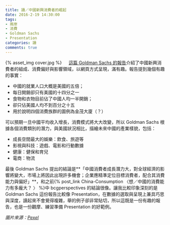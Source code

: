 ```yaml
---
title: 讀／中國新興消費者的崛起
date: 2016-2-19 14:30:00
tags: 
- 兩岸
- 消費
- Goldman Sachs
- Presentation
categories: 讀
comments: true
---
```

{% asset_img cover.jpg %}
　
[這篇 Goldman Sachs 的報告](http://www.goldmansachs.com/our-thinking/macroeconomic-insights/growth-of-china/chinese-consumer/index.html#)介紹了中國新興消費者的組成、消費偏好與影響領域，以網頁方式呈現，滿有趣。報告提到幾個有趣的事實：<!--more-->
　
* 中國的就業人口大概是美國的五倍；
* 每日開銷卻只有美國的十四分之一
* 食物和衣物目前佔了中國人均一半開銷；
* 卻只佔美國人均不到百分之十五
* 用於說明四個消費族群的圖例為金茂大廈（？）

可以預期一旦中國平均收入增長，消費模式將大大改變，所以 Goldman Sachs 根據各個消費類別的潛力，與美國狀況相比，描繪未來中國的產業樣貌，包括：
　
* 成長空間最大的娛樂：飲食、旅遊等
* 影視與科技：遊戲、電影和行動數據
* 健康：健保和育兒
* 電商：物流

最後 Goldman Sachs 提出的結論是**「中國消費者成長潛力大，對全球經濟的影響將變大，市場上將因此出現許多機會；企業應精準定位目標消費者，配合其消費能力與偏好」**，和之前{% post_link China-Consumption 〈想／中國的消費能力有多龐大？ 〉 %}中 bcgperspectives 的結論很像。讓我比較印象深刻的是 Goldman Sachs 這份報告比較像 Presentation，在數據的選取與呈現上兼具巧思與深度，讀起來不會覺得複雜，舉的例子卻非常貼切，所以這既是一份有趣的報告，也是一份觀摩、練習準備 Presentation 的好範例。

*圖片來源：[Pexel](https://www.pexels.com/)*